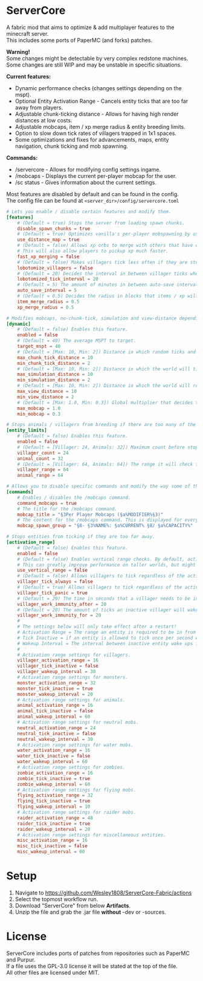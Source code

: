 # ServerCore
A fabric mod that aims to optimize & add multiplayer features to the minecraft server.\
This includes some ports of PaperMC (and forks) patches.

**Warning!**\
Some changes might be detectable by very complex redstone machines.\
Some changes are still WIP and may be unstable in specific situations.

**Current features:**
- Dynamic performance checks (changes settings depending on the mspt).
- Optional Entity Activation Range - Cancels entity ticks that are too far away from players.
- Adjustable chunk-ticking distance - Allows for having high render distances at low costs.
- Adjustable mobcaps, item / xp merge radius & entity breeding limits.
- Option to slow down tick rates of villagers trapped in 1x1 spaces.
- Some optimizations and fixes for advancements, maps, entity navigation, chunk ticking and mob spawning.

**Commands:**
- /servercore <name> <value> - Allows for modifying config settings ingame.
- /mobcaps - Displays the current per-player mobcap for the user.
- /sc status - Gives information about the current settings.

Most features are disabled by default and can be found in the config.\
The config file can be found at `<server_dir>/config/servercore.toml`
```toml
# Lets you enable / disable certain features and modify them.
[features]
    # (Default = true) Stops the server from loading spawn chunks.
    disable_spawn_chunks = true
    # (Default = true) Optimizes vanilla's per-player mobspawning by using PaperMC's PlayerMobDistanceMap.
    use_distance_map = true
    # (Default = false) Allows xp orbs to merge with others that have different experience amounts.
    # This will also allow players to pickup xp much faster.
    fast_xp_merging = false
    # (Default = false) Makes villagers tick less often if they are stuck in a 1x1 space.
    lobotomize_villagers = false
    # (Default = 20) Decides the interval in between villager ticks when lobotomized.
    lobotomized_tick_interval = 20
    # (Default = 5) The amount of minutes in between auto-save intervals when /save-on is active.
    auto_save_interval = 5
    # (Default = 0.5) Decides the radius in blocks that items / xp will merge at.
    item_merge_radius = 0.5
    xp_merge_radius = 0.5

# Modifies mobcaps, no-chunk-tick, simulation and view-distance depending on the MSPT.
[dynamic]
    # (Default = false) Enables this feature.
    enabled = false
    # (Default = 40) The average MSPT to target.
    target_mspt = 40
    # (Default = [Max: 10, Min: 2]) Distance in which random ticks and mobspawning can happen.
    max_chunk_tick_distance = 10
    min_chunk_tick_distance = 2
    # (Default = [Max: 10, Min: 2]) Distance in which the world will tick, similar to no-tick-vd.
    max_simulation_distance = 10
    min_simulation_distance = 2
    # (Default = [Max: 10, Min: 2]) Distance in which the world will render.
    max_view_distance = 10
    min_view_distance = 2
    # (Default = [Max: 1.0, Min: 0.3]) Global multiplier that decides the percentage of the mobcap to be used.
    max_mobcap = 1.0
    min_mobcap = 0.3

# Stops animals / villagers from breeding if there are too many of the same type nearby.
[entity_limits]
    # (Default = false) Enables this feature.
    enabled = false
    # (Default = [Villager: 24, Animals: 32]) Maximum count before stopping entities of the same type from breeding.
    villager_count = 24
    animal_count = 32
    # (Default = [Villager: 64, Animals: 64]) The range it will check for entities of the same type.
    villager_range = 64
    animal_range = 64

# Allows you to disable specific commands and modify the way some of them are formatted.
[commands]
    # Enables / disables the /mobcaps command.
    command_mobcaps = true
    # The title for the /mobcaps command.
    mobcap_title = "§3Per Player Mobcaps (§a%MODIFIER%§3)"
    # The content for the /mobcaps command. This is displayed for every existing spawngroup.
    mobcap_spawn_group = "§8- §3%NAME%: §a%CURRENT% §8/ §a%CAPACITY%"

# Stops entities from ticking if they are too far away.
[activation_range]
    # (Default = false) Enables this feature.
    enabled = false
    # (Default = false) Enables vertical range checks. By default, activation ranges only work horizontally.
    # This can greatly improve performance on taller worlds, but might break a few very specific ai-based mobfarms.
    use_vertical_range = false
    # (Default = false) Allows villagers to tick regardless of the activation range.
    villager_tick_always = false
    # (Default = true) Allows villagers to tick regardless of the activation range when panicking.
    villager_tick_panic = true
    # (Default = 20) The time in seconds that a villager needs to be inactive for before obtaining work immunity (if it has work tasks).
    villager_work_immunity_after = 20
    # (Default = 20) The amount of ticks an inactive villager will wake up for when it has work immunity.
    villager_work_immunity_for = 20
    # 
    # The settings below will only take effect after a restart!
    # Activation Range = The range an entity is required to be in from a player to tick.
    # Tick Inactive = if an entity is allowed to tick once per second whilst inactive.
    # Wakeup Interval = The interval between inactive entity wake ups in seconds.
    # 
    # Activation range settings for villagers.
    villager_activation_range = 16
    villager_tick_inactive = false
    villager_wakeup_interval = 30
    # Activation range settings for monsters.
    monster_activation_range = 32
    monster_tick_inactive = true
    monster_wakeup_interval = 20
    # Activation range settings for animals.
    animal_activation_range = 16
    animal_tick_inactive = false
    animal_wakeup_interval = 60
    # Activation range settings for neutral mobs.
    neutral_activation_range = 24
    neutral_tick_inactive = false
    neutral_wakeup_interval = 30
    # Activation range settings for water mobs.
    water_activation_range = 16
    water_tick_inactive = false
    water_wakeup_interval = 60
    # Activation range settings for zombies.
    zombie_activation_range = 16
    zombie_tick_inactive = true
    zombie_wakeup_interval = 60
    # Activation range settings for flying mobs.
    flying_activation_range = 32
    flying_tick_inactive = true
    flying_wakeup_interval = 10
    # Activation range settings for raider mobs.
    raider_activation_range = 48
    raider_tick_inactive = true
    raider_wakeup_interval = 20
    # Activation range settings for miscellaneous entities.
    misc_activation_range = 16
    misc_tick_inactive = false
    misc_wakeup_interval = 60
```

# Setup
1. Navigate to https://github.com/Wesley1808/ServerCore-Fabric/actions
2. Select the topmost workflow run.
3. Download "ServerCore" from below **Artifacts**.
4. Unzip the file and grab the .jar file **without** -dev or -sources.

# License
ServerCore includes ports of patches from repositories such as PaperMC and Purpur.\
If a file uses the GPL-3.0 license it will be stated at the top of the file.\
All other files are licensed under MIT.
